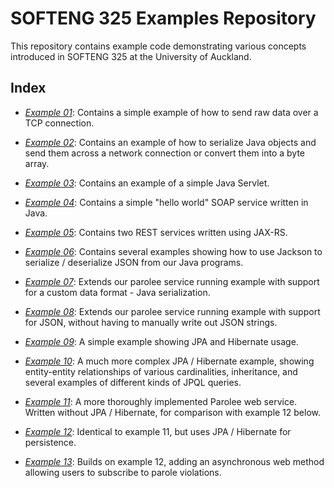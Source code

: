# SOFTENG 325 Examples Repository
This repository contains example code demonstrating various concepts introduced in SOFTENG 325 at the University of Auckland.

## Index

- *[Example 01](./example-01-tcp)*: Contains a simple example of how to send raw data over a TCP connection.

- *[Example 02](./example-02-java-serialization)*: Contains an example of how to serialize Java objects and send them across a network connection or convert them into a byte array.

- *[Example 03](./example-03-servlets)*: Contains an example of a simple Java Servlet.

- *[Example 04](./example-04-soap-jax-ws)*: Contains a simple "hello world" SOAP service written in Java.

- *[Example 05](./example-05-jax-rs)*: Contains two REST services written using JAX-RS.

- *[Example 06](./example-06-json-with-jackson)*: Contains several examples showing how to use Jackson to serialize / deserialize JSON from our Java programs.

- *[Example 07](./example-07-jaxrs-custom-serialization)*: Extends our parolee service running example with support for a custom data format - Java serialization.

- *[Example 08](./example-08-jaxrs-json)*: Extends our parolee service running example with support for JSON, without having to manually write out JSON strings.

- *[Example 09](./example-09-jpa-intro)*: A simple example showing JPA and Hibernate usage.

- *[Example 10](./example-10-auction-jpa)*: A much more complex JPA / Hibernate example, showing entity-entity relationships of various cardinalities, inheritance, and several examples of different kinds of JPQL queries.

- *[Example 11](./example-11-parolee-nojpa)*: A more thoroughly implemented Parolee web service. Written without JPA / Hibernate, for comparison with example 12 below.

- *[Example 12](./example-12-parolee-with-jpa)*: Identical to example 11, but uses JPA / Hibernate for persistence.

- *[Example 13](./example-13-parolee-async)*: Builds on example 12, adding an asynchronous web method allowing users to subscribe to parole violations.
